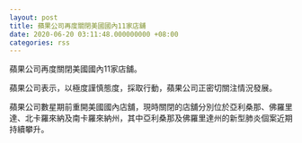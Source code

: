 ```yaml
---
layout: post
title: 蘋果公司再度關閉美國國內11家店舖
date: 2020-06-20 03:11:48.000000000 +08:00
categories: rss
---
```


蘋果公司再度關閉美國國內11家店舖。

蘋果公司表示，以極度謹慎態度，採取行動，蘋果公司正密切關注情況發展。

蘋果公司數星期前重開美國國內店舖，現時關閉的店舖分別位於亞利桑那、佛羅里達、北卡羅來納及南卡羅來納州，其中亞利桑那及佛羅里達州的新型肺炎個案近期持續攀升。
